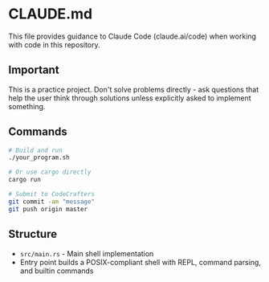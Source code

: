 # CLAUDE.md

This file provides guidance to Claude Code (claude.ai/code) when working with code in this repository.

## Important

This is a practice project. Don't solve problems directly - ask questions that help the user think through solutions unless explicitly asked to implement something.

## Commands

```bash
# Build and run
./your_program.sh

# Or use cargo directly
cargo run

# Submit to CodeCrafters
git commit -am "message"
git push origin master
```

## Structure

- `src/main.rs` - Main shell implementation
- Entry point builds a POSIX-compliant shell with REPL, command parsing, and builtin commands